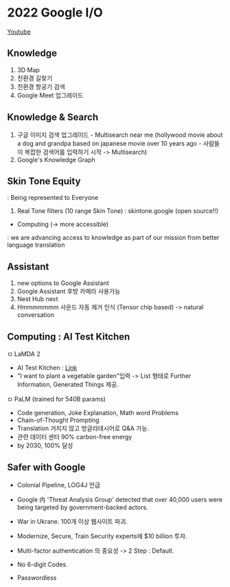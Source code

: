 # 2022 Google I/O


<a href="https://www.youtube.com/watch?v=nP-nMZpLM1A">Youtube</a>


## Knowledge
 1. 3D Map
 2. 친환경 길찾기
 3. 친환경 항공기 검색
 4. Google Meet 업그레이드


## Knowledge & Search
 1. 구글 이미지 검색 업그레이드 - Multisearch near me
 (hollywood movie about a dog and grandpa based on japanese movie over 10 years ago - 사람들이 복잡한 검색어를 입력하기 시작 -> Multisearch)
 2. Google's Knowledge Graph



## Skin Tone Equity

: Being represented to Everyone

 1. Real Tone filters (10 range Skin Tone) : skintone.google (open source!!)


- Computing (-> more accessible)

: we are advancing access to knowledge as part of our mission from better language translation


## Assistant
 1. new options to Google Assistant
 2. Google Assistant 후방 카메라 사용가능
 3. Nest Hub next
 4. Hmmmmmmm 사운드 자동 제거 인식 (Tensor chip based) -> natural conversation


## Computing : AI Test Kitchen
 
 ㅁ LaMDA 2

 - AI Test Kitchen : <a href="https://aitestkitchen.withgoogle.com/"> Link </a>
 - "I want to plant a vegetable garden"입력 -> List 형태로 Further Information, Generated Things 제공.

 ㅁ PaLM (trained for 540B params)

 - Code generation, Joke Explanation, Math word Problems
 - Chain-of-Thought Prompting
 - Translation 거치지 않고 방글라데시어로 Q&A 가능.
 - 관련 데이터 센터 90% carbon-free energy
 - by 2030, 100% 달성


## Safer with Google

 - Colonial Pipeline, LOG4J 언급
 - Google 内 'Threat Analysis Group' detected that over 40,000 users were being targeted by government-backed actors.
 - War in Ukrane. 100개 이상 웹사이트 파괴.
 - Modernize, Secure, Train Security experts에 $10 billion 투자.
 

 - Multi-factor authentication 의 중요성 -> 2 Step : Default.
 - No 6-digit Codes.
 - Passwordless
